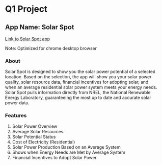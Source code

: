 # Q1 Project
## App Name: Solar Spot

[Link to Solar Spot app](https://q1projectsolar.firebaseapp.com/)

Note: Optimized for chrome desktop browser

### About
Solar Spot is designed to show you the solar power potential of a selected location. Based on the selection, the app will show you your solar power quality, solar resource data, financial incentives for adopting solar, and when an average residential solar power system meets your energy needs. Solar Spot pulls information directly from NREL, the National Renewable Energy Laboratory, guaranteeing the most up to date and accurate solar power data.

### Features
1. Solar Power Overview
2. Average Solar Resources
3. Solar Potential Status
4. Cost of Electricity (Residential)
5. Solar Power Production Based on an Average System
6. Shows when Energy Needs are Met by Average System
7. Financial Incentives to Adopt Solar Power
